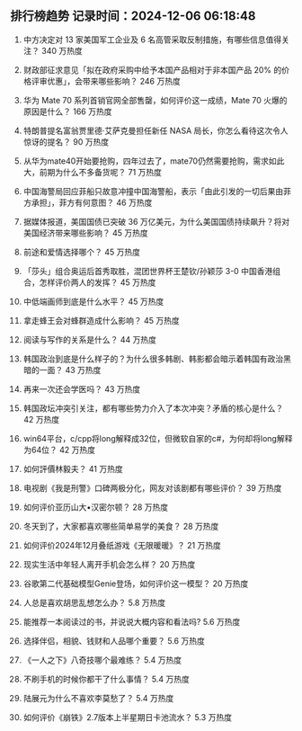 
## 排行榜趋势 记录时间：2024-12-06 06:18:48
  
  1. 中方决定对 13 家美国军工企业及 6 名高管采取反制措施，有哪些信息值得关注？ 340 万热度
    
  2. 财政部征求意见「拟在政府采购中给予本国产品相对于非本国产品 20% 的价格评审优惠」，会带来哪些影响？ 246 万热度
    
  3. 华为 Mate 70 系列首销官网全部售罄，如何评价这一成绩，Mate 70 火爆的原因是什么？ 166 万热度
    
  4. 特朗普提名富翁贾里德·艾萨克曼担任新任 NASA 局长，你怎么看待这次令人惊讶的提名？ 90 万热度
    
  5. 从华为mate40开始要抢购，四年过去了，mate70仍然需要抢购，需求如此大，前期为什么不多备货呢？ 71 万热度
    
  6. 中国海警局回应菲船只故意冲撞中国海警船，表示「由此引发的一切后果由菲方承担」，菲方有何意图？ 46 万热度
    
  7. 据媒体报道，美国国债已突破 36 万亿美元，为什么美国国债持续飙升？将对美国经济带来哪些影响？ 45 万热度
    
  8. 前途和爱情选择哪个？ 45 万热度
    
  9. 「莎头」组合奥运后首秀取胜，混团世界杯王楚钦/孙颖莎 3-0 中国香港组合，怎样评价两人的发挥？ 45 万热度
    
  10. 中低端画师到底是什么水平？ 45 万热度
    
  11. 拿走蜂王会对蜂群造成什么影响？ 45 万热度
    
  12. 阅读与写作的关系是什么？ 44 万热度
    
  13. 韩国政治到底是什么样子的？为什么很多韩剧、韩影都会暗示着韩国有政治黑暗的一面？ 43 万热度
    
  14. 再来一次还会学医吗？ 43 万热度
    
  15. 韩国政坛冲突引关注，都有哪些势力介入了本次冲突？矛盾的核心是什么？ 42 万热度
    
  16. win64平台，c/cpp将long解释成32位，但微软自家的c#，为何却将long解释为64位？ 42 万热度
    
  17. 如何評價林毅夫？ 41 万热度
    
  18. 电视剧《我是刑警》口碑两极分化，网友对该剧都有哪些评价？ 39 万热度
    
  19. 如何评价亚历山大•汉密尔顿？ 28 万热度
    
  20. 冬天到了，大家都喜欢哪些简单易学的美食？ 28 万热度
    
  21. 如何评价2024年12月叠纸游戏《无限暖暖》？ 21 万热度
    
  22. 现实生活中年轻人离开手机会怎么样？ 20 万热度
    
  23. 谷歌第二代基础模型Genie登场，如何评价这一模型？ 20 万热度
    
  24. 人总是喜欢胡思乱想怎么办？ 5.8 万热度
    
  25. 能推荐一本阅读过的书，并说说大概内容和看法吗? 5.6 万热度
    
  26. 选择伴侣，相貌、钱财和人品哪个重要？ 5.6 万热度
    
  27. 《一人之下》八奇技哪个最难练？ 5.4 万热度
    
  28. 不刷手机的时候你都干了什么事情？ 5.4 万热度
    
  29. 陆展元为什么不喜欢李莫愁了？ 5.4 万热度
    
  30. 如何评价《崩铁》2.7版本上半星期日卡池流水？ 5.3 万热度
    